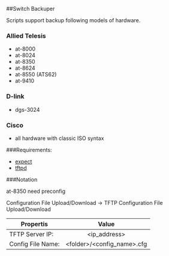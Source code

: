 ##Switch Backuper

Scripts support backup following models of hardware.

### Allied Telesis
* at-8000
* at-8024
* at-8350
* at-8624
* at-8550 (ATS62)
* at-9410

### D-link
* dgs-3024

### Cisco
* all hardware with classic ISO syntax

###Requirements:

* [expect](http://ru.wikipedia.org/wiki/Expect)
* [tftpd](http://ru.wikipedia.org/wiki/TFTP)

###Notation

at-8350 need preconfig

Configuration File Upload/Download -> TFTP Configuration File Upload/Download

Propertis           | Value
--------------------|:-------:
TFTP Server IP:     |<ip_address\>
Config File Name:   |<folder\>/<config_name\>.cfg